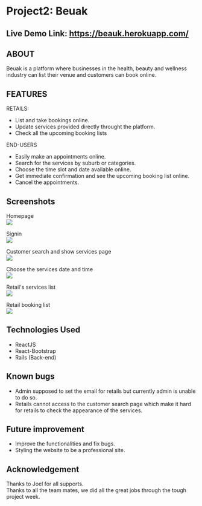 Project2: Beuak
===============
Live Demo Link: https://beauk.herokuapp.com/
-------------

ABOUT
------------
Beuak is a platform where businesses in the health, beauty and wellness industry can list their venue and customers can book online.


FEATURES
-----------

RETAILS: 
- List and take bookings online.
- Update services provided directly throught the platform.
- Check all the upcoming booking lists

END-USERS
- Easily make an appointments online.
- Search for the services by suburb or categories.
- Choose the time slot and date available online.
- Get immediate confirmation and see the upcoming booking list online.
- Cancel the appointments.


Screenshots
--------
Homepage <br>
![](https://res.cloudinary.com/dluw1enan/image/upload/v1566519848/image%20for%20project2/beauk_homepage_p7sirc.jpg)

Signin <br>
![](https://res.cloudinary.com/dluw1enan/image/upload/v1566519849/image%20for%20project2/signin_beuk_uph8rq.jpg)

Customer search and show services page <br>
![](https://res.cloudinary.com/dluw1enan/image/upload/v1566471382/image%20for%20project2/search_services_f2vuyk.jpg)

Choose the services date and time<br>
![](https://res.cloudinary.com/dluw1enan/image/upload/v1566470958/image%20for%20project2/choose_your_time_sv9nu0.jpg)

Retail's services list <br>
![](https://res.cloudinary.com/dluw1enan/image/upload/v1566471225/image%20for%20project2/retails_service_list_icey3n.jpg)

Retail booking list <br>
![](https://res.cloudinary.com/dluw1enan/image/upload/v1566471507/image%20for%20project2/image_url_jbocju.jpg)


Technologies Used
------

- ReactJS
- React-Bootstrap
- Rails (Back-end)


Known bugs
--------
- Admin supposed to set the email for retails but currently admin is unable to do so. 
- Retails cannot access to the customer search page which make it hard for retails to check the appearance of the services.

Future improvement
----------
- Improve the functionalities and fix bugs.
- Styling the website to be a professional site.

Acknowledgement
------
Thanks to Joel for all supports. <br>
Thanks to all the team mates, we did all the great jobs through the tough project week.